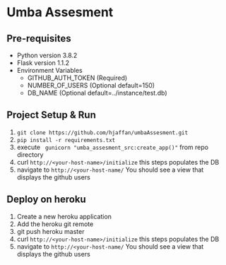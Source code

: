 # Umba Assesment

## Pre-requisites
* Python version 3.8.2
* Flask version 1.1.2
* Environment Variables
    * GITHUB_AUTH_TOKEN (Required)
    * NUMBER_OF_USERS (Optional default=150)
    * DB_NAME (Optional default=../instance/test.db)
## Project Setup & Run

1. `git clone https://github.com/hjaffan/umbaAssesment.git`
1. `pip install -r requirements.txt`
1. execute ` gunicorn "umba_assesment_src:create_app()"` from repo directory
1. curl `http://<your-host-name>/initialize` this steps populates the DB
1. navigate to `http://<your-host-name/` You should see a view that displays the github users


## Deploy on heroku

1. Create a new heroku application
1. Add the heroku git remote
1. git push heroku master
1. curl `http://<your-host-name>/initialize` this steps populates the DB
1. navigate to `http://<your-host-name/` You should see a view that displays the github users
